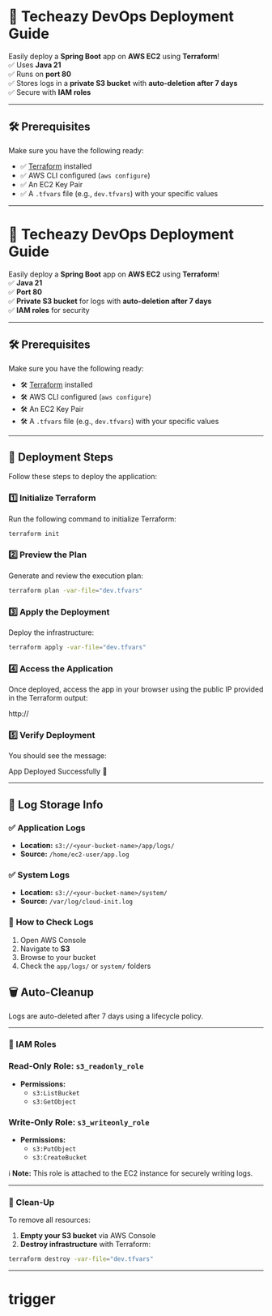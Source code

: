 # 🚀 Techeazy DevOps Deployment Guide

Easily deploy a **Spring Boot** app on **AWS EC2** using **Terraform**!  
✅ Uses **Java 21**  
✅ Runs on **port 80**  
✅ Stores logs in a **private S3 bucket** with **auto-deletion after 7 days**  
✅ Secure with **IAM roles**

---

## 🛠️ Prerequisites

Make sure you have the following ready:

- ✅ [Terraform](https://www.terraform.io/downloads) installed  
- ✅ AWS CLI configured (`aws configure`)  
- ✅ An EC2 Key Pair  
- ✅ A `.tfvars` file (e.g., `dev.tfvars`) with your specific values  

---

# 🚀 Techeazy DevOps Deployment Guide

Easily deploy a **Spring Boot** app on **AWS EC2** using **Terraform**!  
✅ **Java 21**  
✅ **Port 80**  
✅ **Private S3 bucket** for logs with **auto-deletion after 7 days**  
✅ **IAM roles** for security  

---

## 🛠️ Prerequisites

Make sure you have the following ready:  

- 🛠️ [Terraform](https://www.terraform.io/downloads) installed  
- 🛠️ AWS CLI configured (`aws configure`)  
- 🛠️ An EC2 Key Pair  
- 🛠️ A `.tfvars` file (e.g., `dev.tfvars`) with your specific values  

---

## 🚀 Deployment Steps

Follow these steps to deploy the application:  

### 1️⃣ **Initialize Terraform**  
Run the following command to initialize Terraform:  
```bash
terraform init
```

### 2️⃣ **Preview the Plan**  
Generate and review the execution plan:  
```bash
terraform plan -var-file="dev.tfvars"
```

### 3️⃣ **Apply the Deployment**  
Deploy the infrastructure:  
```bash
terraform apply -var-file="dev.tfvars"
```

### 4️⃣ **Access the Application**  
Once deployed, access the app in your browser using the public IP provided in the Terraform output:  

http://<public-ip>


### 5️⃣ **Verify Deployment**  
You should see the message:  

App Deployed Successfully 🎉


---

## 📜 Log Storage Info

### ✅ **Application Logs**  
- **Location:** `s3://<your-bucket-name>/app/logs/`  
- **Source:** `/home/ec2-user/app.log`  

### ✅ **System Logs**  
- **Location:** `s3://<your-bucket-name>/system/`  
- **Source:** `/var/log/cloud-init.log`  

### 🔎 **How to Check Logs**  
1. Open AWS Console  
2. Navigate to **S3**  
3. Browse to your bucket  
4. Check the `app/logs/` or `system/` folders  

## 🗑️ **Auto-Cleanup**  
Logs are auto-deleted after 7 days using a lifecycle policy.  

---

### 🔐 IAM Roles

### **Read-Only Role:** `s3_readonly_role`  
- **Permissions:**  
    - `s3:ListBucket`  
    - `s3:GetObject`  

### **Write-Only Role:** `s3_writeonly_role`  
- **Permissions:**  
    - `s3:PutObject`  
    - `s3:CreateBucket`  

ℹ️ **Note:** This role is attached to the EC2 instance for securely writing logs.  

---

### 🧹 Clean-Up

To remove all resources:  

1. **Empty your S3 bucket** via AWS Console  
2. **Destroy infrastructure** with Terraform:  
```bash
terraform destroy -var-file="dev.tfvars"
```

---  

# trigger

